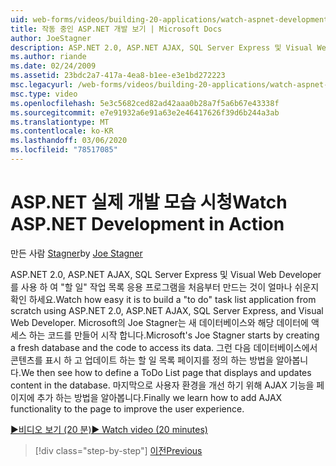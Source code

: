 ```yaml
---
uid: web-forms/videos/building-20-applications/watch-aspnet-development-in-action
title: 작동 중인 ASP.NET 개발 보기 | Microsoft Docs
author: JoeStagner
description: ASP.NET 2.0, ASP.NET AJAX, SQL Server Express 및 Visual Web Developer를 사용 하 여 ' to do ' 작업 목록 응용 프로그램을 처음부터 만드는 것이 얼마나 쉬운지 확인 하세요. Mic ...
ms.author: riande
ms.date: 02/24/2009
ms.assetid: 23bdc2a7-417a-4ea8-b1ee-e3e1bd272223
msc.legacyurl: /web-forms/videos/building-20-applications/watch-aspnet-development-in-action
msc.type: video
ms.openlocfilehash: 5e3c5682ced82ad42aaa0b28a7f5a6b67e43338f
ms.sourcegitcommit: e7e91932a6e91a63e2e46417626f39d6b244a3ab
ms.translationtype: MT
ms.contentlocale: ko-KR
ms.lasthandoff: 03/06/2020
ms.locfileid: "78517085"
---
```

# <a name="watch-aspnet-development-in-action"></a><span data-ttu-id="73045-104">ASP.NET 실제 개발 모습 시청</span><span class="sxs-lookup"><span data-stu-id="73045-104">Watch ASP.NET Development in Action</span></span>

<span data-ttu-id="73045-105">만든 사람 [Stagner](https://github.com/JoeStagner)</span><span class="sxs-lookup"><span data-stu-id="73045-105">by [Joe Stagner](https://github.com/JoeStagner)</span></span>

<span data-ttu-id="73045-106">ASP.NET 2.0, ASP.NET AJAX, SQL Server Express 및 Visual Web Developer를 사용 하 여 "할 일" 작업 목록 응용 프로그램을 처음부터 만드는 것이 얼마나 쉬운지 확인 하세요.</span><span class="sxs-lookup"><span data-stu-id="73045-106">Watch how easy it is to build a "to do" task list application from scratch using ASP.NET 2.0, ASP.NET AJAX, SQL Server Express, and Visual Web Developer.</span></span> <span data-ttu-id="73045-107">Microsoft의 Joe Stagner는 새 데이터베이스와 해당 데이터에 액세스 하는 코드를 만들어 시작 합니다.</span><span class="sxs-lookup"><span data-stu-id="73045-107">Microsoft's Joe Stagner starts by creating a fresh database and the code to access its data.</span></span> <span data-ttu-id="73045-108">그런 다음 데이터베이스에서 콘텐츠를 표시 하 고 업데이트 하는 할 일 목록 페이지를 정의 하는 방법을 알아봅니다.</span><span class="sxs-lookup"><span data-stu-id="73045-108">We then see how to define a ToDo List page that displays and updates content in the database.</span></span> <span data-ttu-id="73045-109">마지막으로 사용자 환경을 개선 하기 위해 AJAX 기능을 페이지에 추가 하는 방법을 알아봅니다.</span><span class="sxs-lookup"><span data-stu-id="73045-109">Finally we learn how to add AJAX functionality to the page to improve the user experience.</span></span>

[<span data-ttu-id="73045-110">&#9654;비디오 보기 (20 분)</span><span class="sxs-lookup"><span data-stu-id="73045-110">&#9654; Watch video (20 minutes)</span></span>](https://channel9.msdn.com/Blogs/ASP-NET-Site-Videos/watch-aspnet-development-in-action)

> [!div class="step-by-step"]
> [<span data-ttu-id="73045-111">이전</span><span class="sxs-lookup"><span data-stu-id="73045-111">Previous</span></span>](lesson-8-working-with-the-gridview-and-formview.md)
